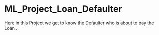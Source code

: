 # ML_Project_Loan_Defaulter
Here in this Project we get to know the Defaulter who is about to pay the Loan .
